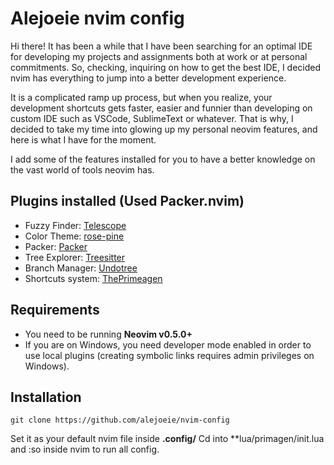 # Alejoeie nvim config

Hi there! It has been a while that I have been searching for an optimal
IDE for developing my projects and assignments both at work or at personal 
commitments. So, checking, inquiring on how to get the best IDE, I decided 
nvim has everything to jump into a better development experience. 

It is a complicated ramp up process, but when you realize, your development shortcuts
gets faster, easier and funnier than developing on custom IDE such as VSCode, SublimeText
or whatever. That is why, I decided to take my time into glowing up my personal neovim 
features, and here is what I have for the moment. 

I add some of the features installed for you to have a better knowledge on the vast
world of tools neovim has.

## Plugins installed (Used Packer.nvim)

* Fuzzy Finder: [Telescope](https://github.com/nvim-telescope/telescope.nvim)
* Color Theme: [rose-pine](https://github.com/rose-pine/neovim)
* Packer: [Packer](https://github.com/wbthomason/packer.nvim)
* Tree Explorer: [Treesitter](https://github.com/nvim-treesitter/nvim-treesitter)
* Branch Manager: [Undotree](https://github.com/mbbill/undotree)
* Shortcuts system: [ThePrimeagen](https://github.com/ThePrimeagen/init.lua/tree/master)

## Requirements
- You need to be running **Neovim v0.5.0+**
- If you are on Windows, you need developer mode enabled in order to use local plugins (creating symbolic links requires admin privileges on Windows).

## Installation
``` shell
git clone https://github.com/alejoeie/nvim-config
```

Set it as your default nvim file inside **.config/**
Cd into **lua/primagen/init.lua and :so inside nvim to run all config.
